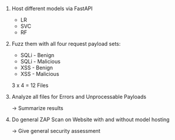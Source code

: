 1. Host different models via FastAPI

   - LR
   - SVC
   - RF

2. Fuzz them with all four request payload sets:

   - SQLi - Benign
   - SQLi - Malicious
   - XSS - Benign
   - XSS - Malicious

   3 x 4 = 12 Files

3. Analyze all files for Errors and Unprocessable Payloads

   -> Summarize results

4. Do general ZAP Scan on Website with and without model hosting

   -> Give general security assessment
